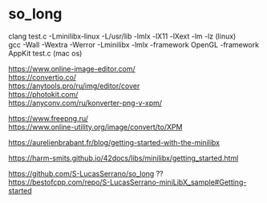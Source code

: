# so_long
  
clang test.c -Lminilibx-linux -L/usr/lib -lmlx -lX11 -lXext -lm -lz  (linux)  
gcc -Wall -Wextra -Werror -Lminilibx -lmlx -framework OpenGL -framework AppKit test.c (mac os)  
  
  
https://www.online-image-editor.com/  
https://convertio.co/  
https://anytools.pro/ru/img/editor/cover  
https://photokit.com/  
https://anyconv.com/ru/konverter-png-v-xpm/  

https://www.freepng.ru/  
https://www.online-utility.org/image/convert/to/XPM  
  
https://aurelienbrabant.fr/blog/getting-started-with-the-minilibx  
  
https://harm-smits.github.io/42docs/libs/minilibx/getting_started.html  
  
https://github.com/S-LucasSerrano/so_long  ??  
https://bestofcpp.com/repo/S-LucasSerrano-miniLibX_sample#Getting-started  

